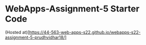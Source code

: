 # WebApps-Assignment-5 Starter Code
(Hosted at)[https://44-563-web-apps-s22.github.io/webapps-s22-assignment-5-prudhvidhar18/]
